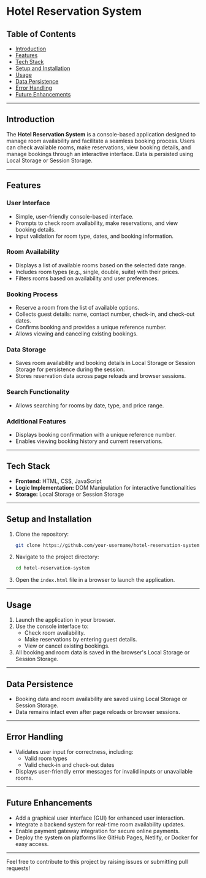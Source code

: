 # Hotel Reservation System

## Table of Contents
- [Introduction](#introduction)
- [Features](#features)
- [Tech Stack](#tech-stack)
- [Setup and Installation](#setup-and-installation)
- [Usage](#usage)
- [Data Persistence](#data-persistence)
- [Error Handling](#error-handling)
- [Future Enhancements](#future-enhancements)

---

## Introduction
The **Hotel Reservation System** is a console-based application designed to manage room availability and facilitate a seamless booking process. Users can check available rooms, make reservations, view booking details, and manage bookings through an interactive interface. Data is persisted using Local Storage or Session Storage.

---

## Features

### User Interface
- Simple, user-friendly console-based interface.
- Prompts to check room availability, make reservations, and view booking details.
- Input validation for room type, dates, and booking information.

### Room Availability
- Displays a list of available rooms based on the selected date range.
- Includes room types (e.g., single, double, suite) with their prices.
- Filters rooms based on availability and user preferences.

### Booking Process
- Reserve a room from the list of available options.
- Collects guest details: name, contact number, check-in, and check-out dates.
- Confirms booking and provides a unique reference number.
- Allows viewing and canceling existing bookings.

### Data Storage
- Saves room availability and booking details in Local Storage or Session Storage for persistence during the session.
- Stores reservation data across page reloads and browser sessions.

### Search Functionality
- Allows searching for rooms by date, type, and price range.

### Additional Features
- Displays booking confirmation with a unique reference number.
- Enables viewing booking history and current reservations.

---

## Tech Stack
- **Frontend:** HTML, CSS, JavaScript
- **Logic Implementation:** DOM Manipulation for interactive functionalities
- **Storage:** Local Storage or Session Storage

---

## Setup and Installation

1. Clone the repository:
    ```bash
    git clone https://github.com/your-username/hotel-reservation-system.git
    ```
2. Navigate to the project directory:
    ```bash
    cd hotel-reservation-system
    ```
3. Open the `index.html` file in a browser to launch the application.

---

## Usage

1. Launch the application in your browser.
2. Use the console interface to:
    - Check room availability.
    - Make reservations by entering guest details.
    - View or cancel existing bookings.
3. All booking and room data is saved in the browser's Local Storage or Session Storage.

---

## Data Persistence
- Booking data and room availability are saved using Local Storage or Session Storage.
- Data remains intact even after page reloads or browser sessions.

---

## Error Handling
- Validates user input for correctness, including:
  - Valid room types
  - Valid check-in and check-out dates
- Displays user-friendly error messages for invalid inputs or unavailable rooms.

---

## Future Enhancements
- Add a graphical user interface (GUI) for enhanced user interaction.
- Integrate a backend system for real-time room availability updates.
- Enable payment gateway integration for secure online payments.
- Deploy the system on platforms like GitHub Pages, Netlify, or Docker for easy access.

---

Feel free to contribute to this project by raising issues or submitting pull requests!
